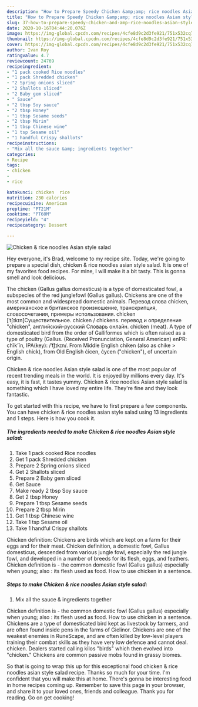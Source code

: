 ```yaml
---
description: "How to Prepare Speedy Chicken &amp;amp; rice noodles Asian style salad"
title: "How to Prepare Speedy Chicken &amp;amp; rice noodles Asian style salad"
slug: 37-how-to-prepare-speedy-chicken-and-amp-rice-noodles-asian-style-salad
date: 2020-10-16T04:44:20.076Z
image: https://img-global.cpcdn.com/recipes/4cfe8d9c2d3fe921/751x532cq70/chicken-rice-noodles-asian-style-salad-recipe-main-photo.jpg
thumbnail: https://img-global.cpcdn.com/recipes/4cfe8d9c2d3fe921/751x532cq70/chicken-rice-noodles-asian-style-salad-recipe-main-photo.jpg
cover: https://img-global.cpcdn.com/recipes/4cfe8d9c2d3fe921/751x532cq70/chicken-rice-noodles-asian-style-salad-recipe-main-photo.jpg
author: Ivan Roy
ratingvalue: 4.7
reviewcount: 24769
recipeingredient:
- "1 pack cooked Rice noodles"
- "1 pack Shredded chicken"
- "2 Spring onions sliced"
- "2 Shallots sliced"
- "2 Baby gem sliced"
- " Sauce"
- "2 tbsp Soy sauce"
- "2 tbsp Honey"
- "1 tbsp Sesame seeds"
- "2 tbsp Mirin"
- "1 tbsp Chinese wine"
- "1 tsp Sesame oil"
- "1 handful Crispy shallots"
recipeinstructions:
- "Mix all the sauce &amp; ingredients together"
categories:
- Recipe
tags:
- chicken
- 
- rice

katakunci: chicken  rice 
nutrition: 230 calories
recipecuisine: American
preptime: "PT21M"
cooktime: "PT60M"
recipeyield: "4"
recipecategory: Dessert

---
```



![Chicken &amp; rice noodles Asian style salad](https://img-global.cpcdn.com/recipes/4cfe8d9c2d3fe921/751x532cq70/chicken-rice-noodles-asian-style-salad-recipe-main-photo.jpg)

Hey everyone, it's Brad, welcome to my recipe site. Today, we're going to prepare a special dish, chicken &amp; rice noodles asian style salad. It is one of my favorites food recipes. For mine, I will make it a bit tasty. This is gonna smell and look delicious.

The chicken (Gallus gallus domesticus) is a type of domesticated fowl, a subspecies of the red junglefowl (Gallus gallus). Chickens are one of the most common and widespread domestic animals. Перевод слова chicken, американское и британское произношение, транскрипция, словосочетания, примеры использования. chicken [ˈtʃɪkɪn]Существительное. chicken / chickens. перевод и определение &#34;chicken&#34;, английский-русский Словарь онлайн. chicken (meat). A type of domesticated bird from the order of Galliformes which is often raised as a type of poultry (Gallus. (Received Pronunciation, General American) enPR: chĭk&#39;ĭn, IPA(key): /ˈt͡ʃɪkɪn/. From Middle English chiken (also as chike &gt; English chick), from Old English ċicen, ċycen (&#34;chicken&#34;), of uncertain origin.

Chicken &amp; rice noodles Asian style salad is one of the most popular of recent trending meals in the world. It is enjoyed by millions every day. It's easy, it is fast, it tastes yummy. Chicken &amp; rice noodles Asian style salad is something which I have loved my entire life. They're fine and they look fantastic.


To get started with this recipe, we have to first prepare a few components. You can have chicken &amp; rice noodles asian style salad using 13 ingredients and 1 steps. Here is how you cook it.

<!--inarticleads1-->

##### The ingredients needed to make Chicken &amp; rice noodles Asian style salad:

1. Take 1 pack cooked Rice noodles
1. Get 1 pack Shredded chicken
1. Prepare 2 Spring onions sliced
1. Get 2 Shallots sliced
1. Prepare 2 Baby gem sliced
1. Get  Sauce
1. Make ready 2 tbsp Soy sauce
1. Get 2 tbsp Honey
1. Prepare 1 tbsp Sesame seeds
1. Prepare 2 tbsp Mirin
1. Get 1 tbsp Chinese wine
1. Take 1 tsp Sesame oil
1. Take 1 handful Crispy shallots


Chicken definition: Chickens are birds which are kept on a farm for their eggs and for their meat. Chicken definition, a domestic fowl, Gallus domesticus, descended from various jungle fowl, especially the red jungle fowl, and developed in a number of breeds for its flesh, eggs, and feathers. Chicken definition is - the common domestic fowl (Gallus gallus) especially when young; also : its flesh used as food. How to use chicken in a sentence. 

<!--inarticleads2-->

##### Steps to make Chicken &amp; rice noodles Asian style salad:

1. Mix all the sauce &amp; ingredients together


Chicken definition is - the common domestic fowl (Gallus gallus) especially when young; also : its flesh used as food. How to use chicken in a sentence. Chickens are a type of domesticated bird kept as livestock by farmers, and are often found inside pens in the farms of Gielinor. Chickens are one of the weakest enemies in RuneScape, and are often killed by low-level players training their combat skills as they have very low defence and cannot deal. chicken. Dealers started calling kilos &#34;birds&#34; which then evolved into &#34;chicken.&#34; Chickens are common passive mobs found in grassy biomes. 

So that is going to wrap this up for this exceptional food chicken &amp; rice noodles asian style salad recipe. Thanks so much for your time. I'm confident that you will make this at home. There's gonna be interesting food in home recipes coming up. Remember to save this page in your browser, and share it to your loved ones, friends and colleague. Thank you for reading. Go on get cooking!
